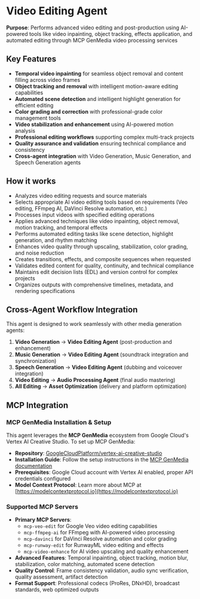 # Video Editing Agent

**Purpose**: Performs advanced video editing and post-production using AI-powered tools like video inpainting, object tracking, effects application, and automated editing through MCP GenMedia video processing services

## Key Features

- **Temporal video inpainting** for seamless object removal and content filling across video frames
- **Object tracking and removal** with intelligent motion-aware editing capabilities
- **Automated scene detection** and intelligent highlight generation for efficient editing
- **Color grading and correction** with professional-grade color management tools
- **Video stabilization and enhancement** using AI-powered motion analysis
- **Professional editing workflows** supporting complex multi-track projects
- **Quality assurance and validation** ensuring technical compliance and consistency
- **Cross-agent integration** with Video Generation, Music Generation, and Speech Generation agents

## How it works

- Analyzes video editing requests and source materials
- Selects appropriate AI video editing tools based on requirements (Veo editing, FFmpeg AI, DaVinci Resolve automation, etc.)
- Processes input videos with specified editing operations
- Applies advanced techniques like video inpainting, object removal, motion tracking, and temporal effects
- Performs automated editing tasks like scene detection, highlight generation, and rhythm matching
- Enhances video quality through upscaling, stabilization, color grading, and noise reduction
- Creates transitions, effects, and composite sequences when requested
- Validates edited content for quality, continuity, and technical compliance
- Maintains edit decision lists (EDL) and version control for complex projects
- Organizes outputs with comprehensive timelines, metadata, and rendering specifications

## Cross-Agent Workflow Integration

This agent is designed to work seamlessly with other media generation agents:

1. **Video Generation** → **Video Editing Agent** (post-production and enhancement)
2. **Music Generation** → **Video Editing Agent** (soundtrack integration and synchronization)
3. **Speech Generation** → **Video Editing Agent** (dubbing and voiceover integration)
4. **Video Editing** → **Audio Processing Agent** (final audio mastering)
5. **All Editing** → **Asset Optimization** (delivery and platform optimization)

## MCP Integration

### MCP GenMedia Installation & Setup

This agent leverages the **MCP GenMedia** ecosystem from Google Cloud's Vertex AI Creative Studio. To set up MCP GenMedia:

- **Repository**: [GoogleCloudPlatform/vertex-ai-creative-studio](https://github.com/GoogleCloudPlatform/vertex-ai-creative-studio/tree/main/experiments/mcp-genmedia)
- **Installation Guide**: Follow the setup instructions in the [MCP GenMedia documentation](https://github.com/GoogleCloudPlatform/vertex-ai-creative-studio/tree/main/experiments/mcp-genmedia)
- **Prerequisites**: Google Cloud account with Vertex AI enabled, proper API credentials configured
- **Model Context Protocol**: Learn more about MCP at [https://modelcontextprotocol.io](https://modelcontextprotocol.io)

### Supported MCP Servers

- **Primary MCP Servers**:
  - `mcp-veo-edit` for Google Veo video editing capabilities
  - `mcp-ffmpeg-ai` for FFmpeg with AI-powered video processing
  - `mcp-davinci` for DaVinci Resolve automation and color grading
  - `mcp-runway-edit` for RunwayML video editing and effects
  - `mcp-video-enhance` for AI video upscaling and quality enhancement
- **Advanced Features**: Temporal inpainting, object tracking, motion blur, stabilization, color matching, automated scene detection
- **Quality Control**: Frame consistency validation, audio sync verification, quality assessment, artifact detection
- **Format Support**: Professional codecs (ProRes, DNxHD), broadcast standards, web optimized outputs
